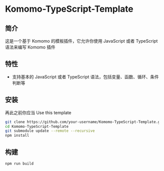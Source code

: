 # Komomo-TypeScript-Template

## 简介

这是一个基于 Komomo 的模板插件，它允许你使用 JavaScript 或者 TypeScript 语法来编写 Komomo 插件

## 特性

- 支持基本的 JavaScript 或者 TypeScript 语法，包括变量、函数、循环、条件判断等

## 安装

再此之前你应当 Use this template

```bash
git clone https://github.com/your-username/Komomo-TypeScript-Template.git -b JS
cd Komomo-TypeScript-Template
git submodule update --remote --recursive
npm install
```

## 构建

```bash
npm run build
```
